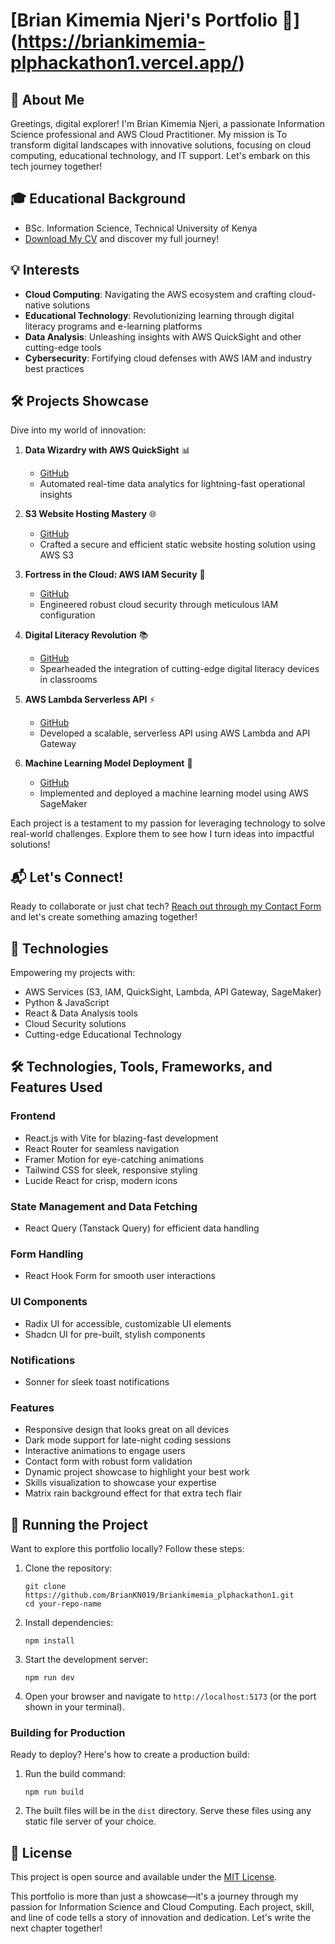 # [Brian Kimemia Njeri's Portfolio 🚀] (https://briankimemia-plphackathon1.vercel.app/) 


## 📝 About Me
Greetings, digital explorer! I'm Brian Kimemia Njeri, a passionate Information Science professional and AWS Cloud Practitioner. My mission is To transform digital landscapes with innovative solutions, focusing on cloud computing, educational technology, and IT support. Let's embark on this tech journey together!

## 🎓 Educational Background
- BSc. Information Science, Technical University of Kenya
- [Download My CV](https://briankimemia-plphackathon1.vercel.app/Brian_Kimemia_Njeri_CV.pdf) and discover my full journey!

## 💡 Interests
- **Cloud Computing**: Navigating the AWS ecosystem and crafting cloud-native solutions
- **Educational Technology**: Revolutionizing learning through digital literacy programs and e-learning platforms
- **Data Analysis**: Unleashing insights with AWS QuickSight and other cutting-edge tools
- **Cybersecurity**: Fortifying cloud defenses with AWS IAM and industry best practices

## 🛠️ Projects Showcase
Dive into my world of innovation:

1. **Data Wizardry with AWS QuickSight** 📊
   - [GitHub](https://github.com/BrianKN019)
   - Automated real-time data analytics for lightning-fast operational insights

2. **S3 Website Hosting Mastery** 🌐
   - [GitHub](https://github.com/BrianKN019)
   - Crafted a secure and efficient static website hosting solution using AWS S3

3. **Fortress in the Cloud: AWS IAM Security** 🔐
   - [GitHub](https://github.com/BrianKN019)
   - Engineered robust cloud security through meticulous IAM configuration

4. **Digital Literacy Revolution** 📚
   - [GitHub](https://github.com/BrianKN019) 
   - Spearheaded the integration of cutting-edge digital literacy devices in classrooms

5. **AWS Lambda Serverless API** ⚡
   - [GitHub](https://github.com/BrianKN019)
   - Developed a scalable, serverless API using AWS Lambda and API Gateway

6. **Machine Learning Model Deployment** 🧠
   - [GitHub](https://github.com/BrianKN019)
   - Implemented and deployed a machine learning model using AWS SageMaker

Each project is a testament to my passion for leveraging technology to solve real-world challenges. Explore them to see how I turn ideas into impactful solutions!

## 📬 Let's Connect!
Ready to collaborate or just chat tech? [Reach out through my Contact Form](https://briankn-plphackathon1.vercel.app/contact) and let's create something amazing together!

## 🚀 Technologies
Empowering my projects with:
- AWS Services (S3, IAM, QuickSight, Lambda, API Gateway, SageMaker)
- Python & JavaScript
- React & Data Analysis tools
- Cloud Security solutions
- Cutting-edge Educational Technology

## 🛠 Technologies, Tools, Frameworks, and Features Used

### Frontend
- React.js with Vite for blazing-fast development
- React Router for seamless navigation
- Framer Motion for eye-catching animations
- Tailwind CSS for sleek, responsive styling
- Lucide React for crisp, modern icons

### State Management and Data Fetching
- React Query (Tanstack Query) for efficient data handling

### Form Handling
- React Hook Form for smooth user interactions

### UI Components
- Radix UI for accessible, customizable UI elements
- Shadcn UI for pre-built, stylish components

### Notifications
- Sonner for sleek toast notifications

### Features
- Responsive design that looks great on all devices
- Dark mode support for late-night coding sessions
- Interactive animations to engage users
- Contact form with robust form validation
- Dynamic project showcase to highlight your best work
- Skills visualization to showcase your expertise
- Matrix rain background effect for that extra tech flair

## 🚀 Running the Project

Want to explore this portfolio locally? Follow these steps:

1. Clone the repository:
   ```
   git clone https://github.com/BrianKN019/Briankimemia_plphackathon1.git
   cd your-repo-name
   ```

2. Install dependencies:
   ```
   npm install
   ```

3. Start the development server:
   ```
   npm run dev
   ```

4. Open your browser and navigate to `http://localhost:5173` (or the port shown in your terminal).

### Building for Production

Ready to deploy? Here's how to create a production build:

1. Run the build command:
   ```
   npm run build
   ```

2. The built files will be in the `dist` directory. Serve these files using any static file server of your choice.

## 📄 License

This project is open source and available under the [MIT License](LICENSE).

This portfolio is more than just a showcase—it's a journey through my passion for Information Science and Cloud Computing. Each project, skill, and line of code tells a story of innovation and dedication. Let's write the next chapter together!